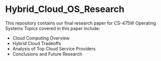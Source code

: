# Hybrid_Cloud_OS_Research
This repository contains our final research paper for CS-475W Operating Systems
Topics covered in this paper include:
* Cloud Computing Overview
* Hybrid Cloud Tradeoffs
* Analysis of Top Cloud Service Providers
* Conclusions and Future Research

